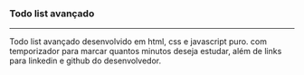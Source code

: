 ### Todo list avançado

<hr>

<p>Todo list avançado desenvolvido em html, css e javascript puro.
com temporizador para marcar quantos minutos deseja estudar, além de links para linkedin e github do desenvolvedor.
</p>
